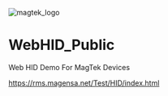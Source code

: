 ![magtek_logo](https://github.com/user-attachments/assets/94e060e3-9244-4712-98fb-5913c5c334bb)
# WebHID_Public
Web HID Demo For MagTek Devices

https://rms.magensa.net/Test/HID/index.html
